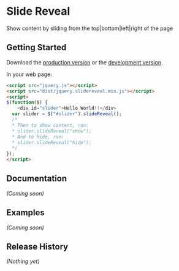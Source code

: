 # Slide Reveal

Show content by sliding from the top|bottom|left|right of the page

## Getting Started

Download the [production version][min] or the [development version][max].

[min]: https://raw.githubusercontent.com/nnattawat/slidereveal/master/dist/jquery.slidereveal.min.js
[max]: https://raw.githubusercontent.com/nnattawat/slidereveal/master/src/slidereveal.js

In your web page:

```html
<script src="jquery.js"></script>
<script src="dist/jquery.slidereveal.min.js"></script>
<script>
$(function($) {
	<div id="slider">Hello World!!</div>
  var slider = $("#slider").slideReveal();
  /*
  * Then to show content, run:
  * slider.slideReveal("show");
  * And to hide, run:
  * slider.slideReveal("hide");
  */
});
</script>
```

## Documentation
_(Coming soon)_

## Examples
_(Coming soon)_

## Release History
_(Nothing yet)_
